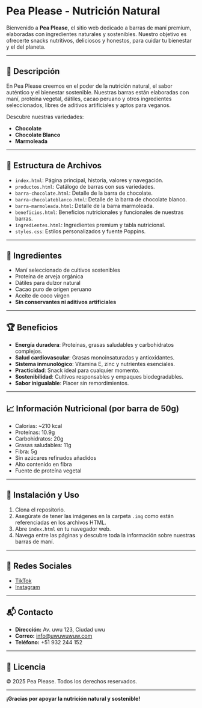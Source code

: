 # Pea Please - Nutrición Natural

Bienvenido a **Pea Please**, el sitio web dedicado a barras de maní premium, elaboradas con ingredientes naturales y sostenibles. Nuestro objetivo es ofrecerte snacks nutritivos, deliciosos y honestos, para cuidar tu bienestar y el del planeta.

---

## 🌱 Descripción

En Pea Please creemos en el poder de la nutrición natural, el sabor auténtico y el bienestar sostenible. Nuestras barras están elaboradas con maní, proteína vegetal, dátiles, cacao peruano y otros ingredientes seleccionados, libres de aditivos artificiales y aptos para veganos.

Descubre nuestras variedades:  
- **Chocolate**  
- **Chocolate Blanco**  
- **Marmoleada**

---

## 📂 Estructura de Archivos

- `index.html`: Página principal, historia, valores y navegación.
- `productos.html`: Catálogo de barras con sus variedades.
- `barra-chocolate.html`: Detalle de la barra de chocolate.
- `barra-chocolateblanco.html`: Detalle de la barra de chocolate blanco.
- `barra-marmoleada.html`: Detalle de la barra marmoleada.
- `beneficios.html`: Beneficios nutricionales y funcionales de nuestras barras.
- `ingredientes.html`: Ingredientes premium y tabla nutricional.
- `styles.css`: Estilos personalizados y fuente Poppins.

---

## 🥜 Ingredientes

- Maní seleccionado de cultivos sostenibles
- Proteína de arveja orgánica
- Dátiles para dulzor natural
- Cacao puro de origen peruano
- Aceite de coco virgen
- **Sin conservantes ni aditivos artificiales**

---

## 🏆 Beneficios

- **Energía duradera**: Proteínas, grasas saludables y carbohidratos complejos.
- **Salud cardiovascular**: Grasas monoinsaturadas y antioxidantes.
- **Sistema inmunológico**: Vitamina E, zinc y nutrientes esenciales.
- **Practicidad**: Snack ideal para cualquier momento.
- **Sostenibilidad**: Cultivos responsables y empaques biodegradables.
- **Sabor inigualable**: Placer sin remordimientos.

---

## 📈 Información Nutricional (por barra de 50g)

- Calorías: ~210 kcal
- Proteínas: 10.9g
- Carbohidratos: 20g
- Grasas saludables: 11g
- Fibra: 5g
- Sin azúcares refinados añadidos
- Alto contenido en fibra
- Fuente de proteína vegetal

---

## 🚀 Instalación y Uso

1. Clona el repositorio.
2. Asegúrate de tener las imágenes en la carpeta `.img` como están referenciadas en los archivos HTML.
3. Abre `index.html` en tu navegador web.
4. Navega entre las páginas y descubre toda la información sobre nuestras barras de maní.

---

## 📱 Redes Sociales

- [TikTok](https://www.tiktok.com/@peaplease_?lang=es-419)
- [Instagram](https://www.instagram.com/peaplease_/)

---

## 📬 Contacto

- **Dirección:** Av. uwu 123, Ciudad uwu
- **Correo:** info@uwuwuwuw.com
- **Teléfono:** +51 932 244 152

---

## 📝 Licencia

© 2025 Pea Please. Todos los derechos reservados.

---

**¡Gracias por apoyar la nutrición natural y sostenible!**